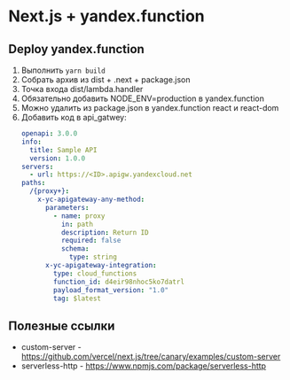 # Next.js + yandex.function

## Deploy yandex.function

1.  Выполнить `yarn build`
2.  Собрать архив из dist + .next + package.json
3.  Точка входа dist/lambda.handler
4.  Обязательно добавить NODE_ENV=production в yandex.function
5.  Можно удалить из package.json в yandex.function react и react-dom
6.  Добавить код в api_gatwey:
    ```yml
    openapi: 3.0.0
    info:
      title: Sample API
      version: 1.0.0
    servers:
      - url: https://<ID>.apigw.yandexcloud.net
    paths:
      /{proxy+}:
        x-yc-apigateway-any-method:
          parameters:
            - name: proxy
              in: path
              description: Return ID
              required: false
              schema:
                type: string
          x-yc-apigateway-integration:
            type: cloud_functions
            function_id: d4eir98nhoc5ko7datrl
            payload_format_version: "1.0"
            tag: $latest
    ```

## Полезные ссылки

- custom-server - https://github.com/vercel/next.js/tree/canary/examples/custom-server
- serverless-http - https://www.npmjs.com/package/serverless-http
